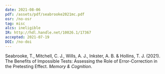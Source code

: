 ```yaml
---
date: 2021-08-06
pdf: /assets/pdf/seabrooke2021mc.pdf
osr: /no-osr
tag: misc
alcs: ineligible
IR: http://hdl.handle.net/10026.1/17367
accepted: 2021-07-19
DOI: /no-doi
---
```


Seabrooke, T., Mitchell, C. J., Wills, A. J., Inkster, A. B. & Hollins, T. J. (2021). The Benefits of Impossible Tests: Assessing the Role of Error-Correction in the Pretesting Effect. _Memory & Cognition_.



